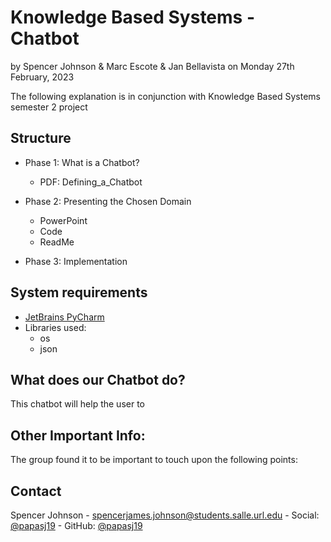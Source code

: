 # Knowledge Based Systems - Chatbot

by Spencer Johnson & Marc Escote & Jan Bellavista
on Monday 27th February, 2023

The following explanation is in conjunction with Knowledge Based Systems semester 2 project 

## Structure

* Phase 1: What is a Chatbot?
    * PDF: Defining_a_Chatbot
     
* Phase 2: Presenting the Chosen Domain
    * PowerPoint 
    * Code
    * ReadMe
* Phase 3: Implementation

## System requirements

* [JetBrains PyCharm](https://www.jetbrains.com/pycharm/) 
* Libraries used:
	* os 
	* json


## What does our Chatbot do?

This chatbot will help the user to 

## Other Important Info: 

The group found it to be important to touch upon the following points: 

## Contact

Spencer Johnson - spencerjames.johnson@students.salle.url.edu - Social: [@papasj19](https://www.instagram.com/papasj19/) - GitHub:  [@papasj19](https://github.com/papasj19) 
